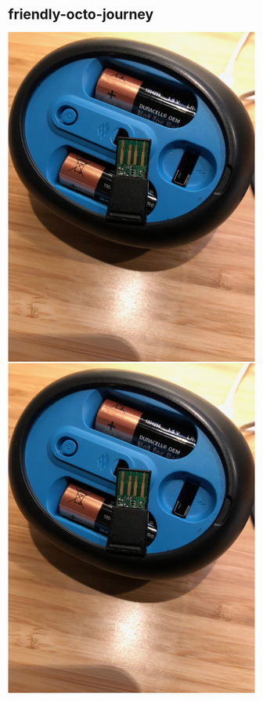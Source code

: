 # friendly-octo-journey

![uploaded](https://raw.githubusercontent.com/dmaneice/friendly-octo-journey/master/IMG_0046.JPG)
![relative](IMG_0046.JPG)
